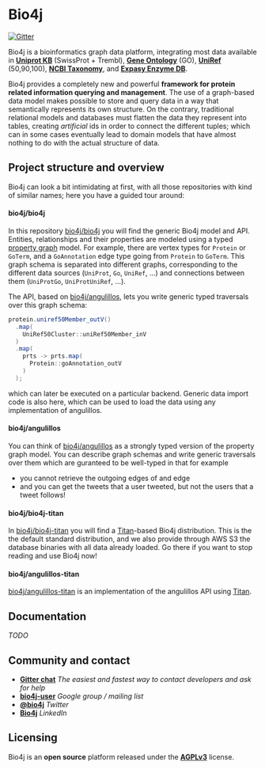 # Bio4j

[![Gitter](https://badges.gitter.im/Join%20Chat.svg)](https://gitter.im/bio4j/bio4j?utm_source=badge&utm_medium=badge&utm_campaign=pr-badge)

Bio4j is a bioinformatics graph data platform, integrating most data available in [**Uniprot KB**](http://www.uniprot.org/) (SwissProt + Trembl), [**Gene Ontology**](http://www.geneontology.org/) (GO), [**UniRef**](http://www.ebi.ac.uk/uniref/) (50,90,100), [**NCBI Taxonomy**](http://www.ncbi.nlm.nih.gov/Taxonomy/), and [**Expasy Enzyme DB**](http://enzyme.expasy.org/). 

Bio4j provides a completely new and powerful **framework for protein related information querying and management**. 
The use of a graph-based data model makes possible to store and query data in a way that semantically represents its own structure. On the contrary, traditional relational models and databases must flatten the data they represent into tables, creating _artificial_ ids in order to connect the different tuples; which can in some cases eventually lead to domain models that have almost nothing to do with the actual structure of data.

## Project structure and overview
<!-- TODO: add a diagram here, I think it would help -->

Bio4j can look a bit intimidating at first, with all those repositories with kind of similar names; here you have a guided tour around:

#### bio4j/bio4j

In this repository [bio4j/bio4j](https://github.com/bio4j/bio4j) you will find the generic Bio4j model and API. Entities, relationships and their properties are modeled using a typed [property graph](https://github.com/tinkerpop/blueprints/wiki/property-graph-model) model. For example, there are vertex types for `Protein` or `GoTerm`, and a `GoAnnotation` edge type going from `Protein` to `GoTerm`. This graph schema is separated into different graphs, corresponding to the different data sources (`UniProt`, `Go`, `UniRef`, ...) and connections between them (`UniProtGo`, `UniProtUniRef`, ...).

The API, based on [bio4j/angulillos](https://github.com/bio4j/angulillos), lets you write generic typed traversals over this graph schema:

``` Java
protein.uniref50Member_outV()
  .map( 
    UniRef50Cluster::uniRef50Member_inV
  )
  .map( 
    prts -> prts.map(
      Protein::goAnnotation_outV
    )
  );
```

which can later be executed on a particular backend. Generic data import code is also here, which can be used to load the data using any implementation of angulillos.

#### bio4j/angulillos

You can think of [bio4j/angulillos](https://github.com/bio4j/angulillos) as a strongly typed version of the property graph model. You can describe graph schemas and write generic traversals over them which are guranteed to be well-typed in that for example

- you cannot retrieve the outgoing edges of and edge
- and you can get the tweets that a user tweeted, but not the users that a tweet follows!

#### bio4j/bio4j-titan

In [bio4j/bio4j-titan](https://github.com/bio4j/bio4j-titan) you will find a [Titan](https://github.com/thinkaurelius/titan/)-based Bio4j distribution. This is the the default standard distribution, and we also provide through AWS S3 the database binaries with all data already loaded. Go there if you want to stop reading and use Bio4j now!

#### bio4j/angulillos-titan

[bio4j/angulillos-titan](https://github.com/bio4j/angulillos-titan) is an implementation of the angulillos API using [Titan](https://github.com/thinkaurelius/titan/).

<!-- TODO: add more repos -->

## Documentation

_TODO_

<!-- * [Getting started](docs/getting-started.md)
* [Domain model](docs/domain-model.md)
* [Bio4j modules](docs/bio4j-modules.md)
* [Importing Bio4j](docs/importing-bio4j.md)
* Entry points and Indexing:
  - [Auxiliary relationships](docs/auxiliary-relationships.md)
  - [Node indexing](docs/node-indexing.md)
* [FAQ](docs/faq.md)
* API Docs: [v0.12.0-RC1](http://bio4j.com/bio4j/docs/api/0.12.0-RC1)
* [Examples](docs/examples.md) -->

## Community and contact

- **[Gitter chat](https://gitter.im/bio4j/bio4j)** _The easiest and fastest way to contact developers and ask for help_
- **[bio4j-user](http://groups.google.com/group/bio4j-user)** _Google group / mailing list_
- **[@bio4j](http://twitter.com/bio4j)** _Twitter_
- **[Bio4j](http://www.linkedin.com/groups/Bio4j-3890937)** _LinkedIn_

##  Licensing

Bio4j is an **open source** platform released under the [**AGPLv3**](http://www.gnu.org/licenses/agpl.html) license.